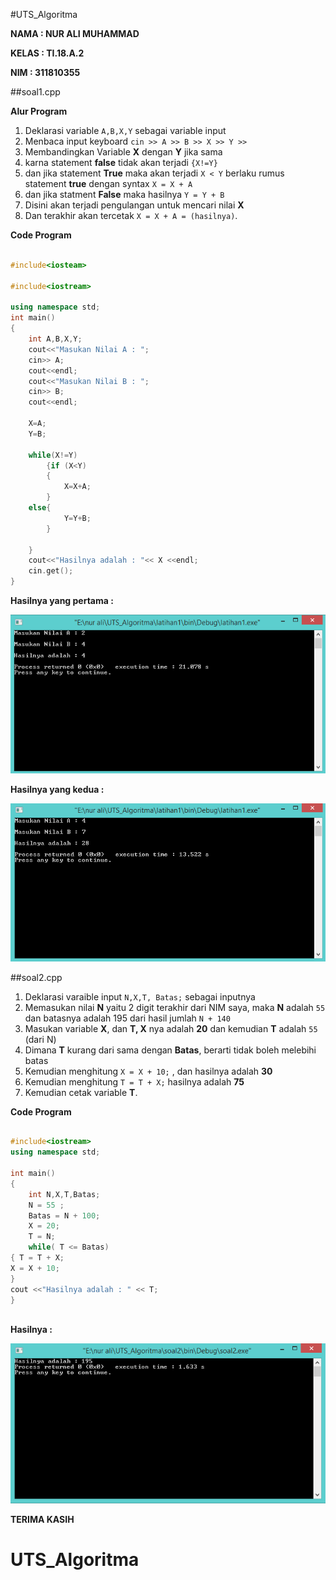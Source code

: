 #UTS_Algoritma

**NAMA 	: NUR ALI MUHAMMAD**

**KELAS	: TI.18.A.2**

**NIM	: 311810355**

##soal1.cpp

**Alur Program**

1. Deklarasi variable `A,B,X,Y` sebagai variable input
2. Menbaca input keyboard `cin >> A >> B >> X >> Y >>`
3. Membandingkan Variable **X** dengan **Y** jika sama
4. karna statement **false** tidak akan terjadi ```{X!=Y}```
5. dan jika statement **True** maka akan terjadi `X < Y` berlaku rumus statement **true** dengan syntax `X = X + A`
7. dan jika statment **False** maka hasilnya  `Y = Y + B`
8. Disini akan terjadi pengulangan untuk mencari nilai **X**
9. Dan terakhir akan tercetak `X = X + A = (hasilnya)`.

**Code Program**

```c++

#include<iosteam>

#include<iostream>

using namespace std;
int main()
{
    int A,B,X,Y;
    cout<<"Masukan Nilai A : ";
    cin>> A;
    cout<<endl;
    cout<<"Masukan Nilai B : ";
    cin>> B;
    cout<<endl;

    X=A;
    Y=B;

    while(X!=Y)
        {if (X<Y)
        {
            X=X+A;
        }
    else{
            Y=Y+B;
        }

    }
    cout<<"Hasilnya adalah : "<< X <<endl;
    cin.get();
}

```

**Hasilnya yang pertama :**

![hasilnya](https://raw.githubusercontent.com/alivia1919/UTS_Algoritma/master/soal1/hasil1.png)

**Hasilnya yang kedua :**

![hasilnya](https://raw.githubusercontent.com/alivia1919/UTS_Algoritma/master/soal1/hasil2.png)

##soal2.cpp

1. Deklarasi varaible input `N,X,T, Batas;` sebagai inputnya
2. Memasukan nilai **N** yaitu 2 digit terakhir dari NIM saya, maka **N** adalah `55` dan batasnya adalah 195 dari hasil jumlah `N + 140`
3. Masukan variable **X**, dan **T, X** nya adalah **20** dan kemudian **T** adalah `55` (dari N)
4. Dimana **T** kurang dari sama dengan **Batas**, berarti tidak boleh melebihi batas
5. Kemudian menghitung `X = X + 10;` , dan hasilnya adalah **30** 
6. Kemudian menghitung `T = T + X;` hasilnya adalah **75**
7. Kemudian cetak variable **T**.

**Code Program**

```c++

#include<iostream>
using namespace std;

int main()
{
    int N,X,T,Batas;
    N = 55 ;
    Batas = N + 100;
    X = 20;
    T = N;
    while( T <= Batas)
{ T = T + X;
X = X + 10;
}
cout <<"Hasilnya adalah : " << T;
}
 
```

**Hasilnya :**

![hasilnya](https://raw.githubusercontent.com/alivia1919/UTS_Algoritma/master/soal2/hasil.png)


**TERIMA KASIH** 
# UTS_Algoritma
